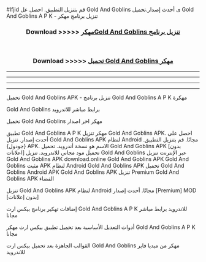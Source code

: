 #lfjid قم بتنزيل التطبيق. احصل عل Gold And Goblins  ى أحدث إصدار.تحميل Gold And Goblins  A P K - تنزيل برنامج مهكر



<div align="center">
<h3>Download >>>>> <a href="https://ar-sites.web.app/?ar= Gold And Goblins ">مهكرGold And Goblins  تنزيل برنامج</a></h3><br>

<h3>Download >>>>> <a href="https://ar-sites.web.app/?ar= Gold And Goblins ">تحميل Gold And Goblins  مهكر</a></h3>
</div>


----------------------------------------------------------

----------------------------------------------------------

----------------------------------------------------------

----------------------------------------------------------


تحميل Gold And Goblins  APK - تنزيل برنامج Gold And Goblins  A P K مهكرة

Gold And Goblins  برابط مباشر للاندرويد

تحميل Gold And Goblins  مهكر اخر اصدار

تطبيق Gold And Goblins  A P K مهكر
تنزيل Gold And Goblins  APK. احصل على أحدث إصدار.
تنزيل Gold And Goblins  APK لنظام Android مجانًا.
قم بتنزيل التطبيق. {جودول} APK. الاسم هو نسخة أندرويد.
تحميل Gold And Goblins  APK [بدون اعلانات]
تحميل مود مجاني للاندرويد.
تنزيل Gold And Goblins  عبر الإنترنت
تنزيل Gold And Goblins  APK
download.online Gold And Goblins  APK
Gold And Goblins  مثبت APK لنظام Android
Gold And Goblins  APK
تحميل Gold And Goblins  Android APK
Gold And Goblins  APK تنزيل Premium
Gold And Goblins  APK الفضاء

تنزيل Gold And Goblins  APK لنظام Android مجانًا. أحدث إصدار [Premium] MOD [بدون إعلانات]

إضافات تهكير برنامج بيكس ارت Gold And Goblins  A P K للاندرويد برابط مباشر مجانا

أدوات التعديل الأساسية بعد تحميل تطبيق بيكس ارت مهكر Gold And Goblins  A P K مجانا

القوالب الجاهزة بعد تحميل بيكس ارت Gold And Goblins  مهكر من ميديا فاير للاندرويد



